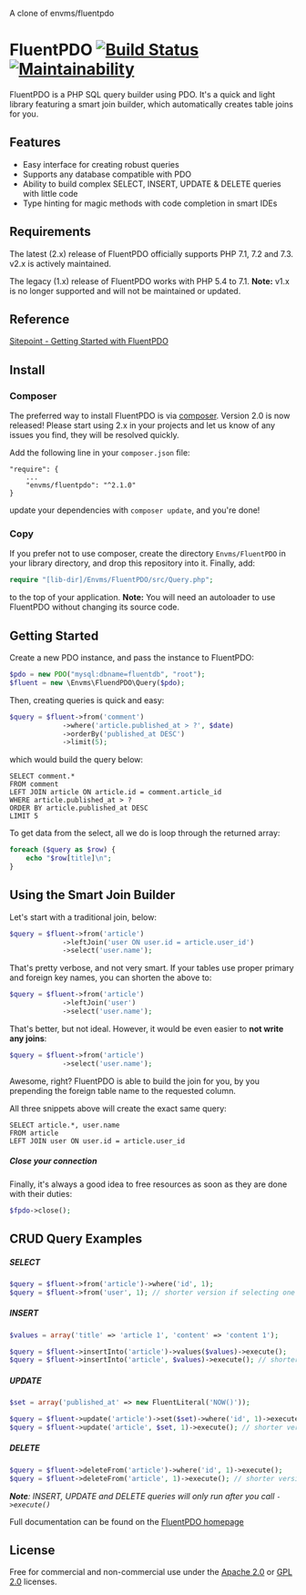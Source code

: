 


A clone of envms/fluentpdo




# FluentPDO [![Build Status](https://secure.travis-ci.org/envms/fluentpdo.png?branch=master)](http://travis-ci.org/envms/fluentpdo) [![Maintainability](https://api.codeclimate.com/v1/badges/19210ca91c7055b89705/maintainability)](https://codeclimate.com/github/fpdo/fluentpdo/maintainability)

FluentPDO is a PHP SQL query builder using PDO. It's a quick and light library featuring a smart join builder, which automatically creates table joins for you.

## Features

- Easy interface for creating robust queries
- Supports any database compatible with PDO
- Ability to build complex SELECT, INSERT, UPDATE & DELETE queries with little code
- Type hinting for magic methods with code completion in smart IDEs

## Requirements

The latest (2.x) release of FluentPDO officially supports PHP 7.1, 7.2 and 7.3. v2.x is actively maintained.

The legacy (1.x) release of FluentPDO works with PHP 5.4 to 7.1. **Note:** v1.x is no longer supported and will not be maintained or updated.

## Reference

[Sitepoint - Getting Started with FluentPDO](http://www.sitepoint.com/getting-started-fluentpdo/)

## Install

### Composer

The preferred way to install FluentPDO is via [composer](http://getcomposer.org/). Version 2.0 is now released! Please start using 2.x in your projects
and let us know of any issues you find, they will be resolved quickly.

Add the following line in your `composer.json` file:

	"require": {
		...
		"envms/fluentpdo": "^2.1.0"
	}

update your dependencies with `composer update`, and you're done!

### Copy

If you prefer not to use composer, create the directory `Envms/FluentPDO` in your library directory, and drop this repository into it. Finally, add:

```php
require "[lib-dir]/Envms/FluentPDO/src/Query.php";
```

to the top of your application. **Note:** You will need an autoloader to use FluentPDO without changing its source code.

## Getting Started

Create a new PDO instance, and pass the instance to FluentPDO:

```php
$pdo = new PDO("mysql:dbname=fluentdb", "root");
$fluent = new \Envms\FluendPDO\Query($pdo);
```

Then, creating queries is quick and easy:

```php
$query = $fluent->from('comment')
             ->where('article.published_at > ?', $date)
             ->orderBy('published_at DESC')
             ->limit(5);
```

which would build the query below:

```mysql
SELECT comment.*
FROM comment
LEFT JOIN article ON article.id = comment.article_id
WHERE article.published_at > ?
ORDER BY article.published_at DESC
LIMIT 5
```

To get data from the select, all we do is loop through the returned array:

```php
foreach ($query as $row) {
    echo "$row[title]\n";
}
```

## Using the Smart Join Builder

Let's start with a traditional join, below:

```php
$query = $fluent->from('article')
             ->leftJoin('user ON user.id = article.user_id')
             ->select('user.name');
```

That's pretty verbose, and not very smart. If your tables use proper primary and foreign key names, you can shorten the above to:

```php
$query = $fluent->from('article')
             ->leftJoin('user')
             ->select('user.name');
```

That's better, but not ideal. However, it would be even easier to **not write any joins**:

```php
$query = $fluent->from('article')
             ->select('user.name');
```

Awesome, right? FluentPDO is able to build the join for you, by you prepending the foreign table name to the requested column.

All three snippets above will create the exact same query:

```mysql
SELECT article.*, user.name 
FROM article 
LEFT JOIN user ON user.id = article.user_id
```

##### Close your connection

Finally, it's always a good idea to free resources as soon as they are done with their duties:
 
 ```php
$fpdo->close();
```

## CRUD Query Examples

##### SELECT

```php
$query = $fluent->from('article')->where('id', 1);
$query = $fluent->from('user', 1); // shorter version if selecting one row by primary key
```

##### INSERT

```php
$values = array('title' => 'article 1', 'content' => 'content 1');

$query = $fluent->insertInto('article')->values($values)->execute();
$query = $fluent->insertInto('article', $values)->execute(); // shorter version
```

##### UPDATE

```php
$set = array('published_at' => new FluentLiteral('NOW()'));

$query = $fluent->update('article')->set($set)->where('id', 1)->execute();
$query = $fluent->update('article', $set, 1)->execute(); // shorter version if updating one row by primary key
```

##### DELETE

```php
$query = $fluent->deleteFrom('article')->where('id', 1)->execute();
$query = $fluent->deleteFrom('article', 1)->execute(); // shorter version if deleting one row by primary key
```

***Note**: INSERT, UPDATE and DELETE queries will only run after you call `->execute()`*

Full documentation can be found on the [FluentPDO homepage](http://envms.github.io/fluentpdo/)

## License

Free for commercial and non-commercial use under the [Apache 2.0](http://www.apache.org/licenses/LICENSE-2.0.html) or [GPL 2.0](http://www.gnu.org/licenses/gpl-2.0.html) licenses.
